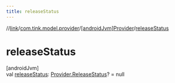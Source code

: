 ```yaml
---
title: releaseStatus
---
```

//[link](../../../index.html)/[com.tink.model.provider](../index.html)/[[androidJvm]Provider](index.html)/[releaseStatus](release-status.html)



# releaseStatus



[androidJvm]\
val [releaseStatus](release-status.html): [Provider.ReleaseStatus](-release-status/index.html)? = null




